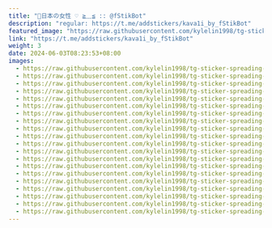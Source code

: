 ```yaml
---
title: "🍮日本の女性 ♡ ≧﹏≦ :: @fStikBot"
description: "regular: https://t.me/addstickers/kava1i_by_fStikBot"
featured_image: "https://raw.githubusercontent.com/kylelin1998/tg-sticker-spreading-worldwide-images/main/img/03c35bb1-54e6-4eea-bdfd-1fda419ed1d5.jpg"
link: "https://t.me/addstickers/kava1i_by_fStikBot"
weight: 3
date: 2024-06-03T08:23:53+08:00
images:
  - https://raw.githubusercontent.com/kylelin1998/tg-sticker-spreading-worldwide-images/main/img/03c35bb1-54e6-4eea-bdfd-1fda419ed1d5.jpg
  - https://raw.githubusercontent.com/kylelin1998/tg-sticker-spreading-worldwide-images/main/img/dc23f60e-46df-428d-b5a5-2a2e0909e077.jpg
  - https://raw.githubusercontent.com/kylelin1998/tg-sticker-spreading-worldwide-images/main/img/74d0c7a4-835b-4e94-8f4f-c41814e8b66b.jpg
  - https://raw.githubusercontent.com/kylelin1998/tg-sticker-spreading-worldwide-images/main/img/59af57a8-82fc-4170-be6e-3b36b83474a7.jpg
  - https://raw.githubusercontent.com/kylelin1998/tg-sticker-spreading-worldwide-images/main/img/a877d9ff-86f3-4a6f-b195-bc7c6294f382.jpg
  - https://raw.githubusercontent.com/kylelin1998/tg-sticker-spreading-worldwide-images/main/img/d15713cf-224c-42b6-82be-63767dc09fd3.jpg
  - https://raw.githubusercontent.com/kylelin1998/tg-sticker-spreading-worldwide-images/main/img/f7a4d9e3-9ddf-45f2-be83-2c088532ee1d.jpg
  - https://raw.githubusercontent.com/kylelin1998/tg-sticker-spreading-worldwide-images/main/img/1f95768c-556e-409c-84db-aae4405d4826.jpg
  - https://raw.githubusercontent.com/kylelin1998/tg-sticker-spreading-worldwide-images/main/img/ab05fe98-1ff1-41ee-b057-eaba8c4bc8c7.jpg
  - https://raw.githubusercontent.com/kylelin1998/tg-sticker-spreading-worldwide-images/main/img/8deb88af-9d74-469d-8917-cedaefc2a6c7.jpg
  - https://raw.githubusercontent.com/kylelin1998/tg-sticker-spreading-worldwide-images/main/img/963e75de-279d-4902-9585-70e10cd22961.jpg
  - https://raw.githubusercontent.com/kylelin1998/tg-sticker-spreading-worldwide-images/main/img/e7757cfc-d91b-45c2-88e2-3faa1be2e7e4.jpg
  - https://raw.githubusercontent.com/kylelin1998/tg-sticker-spreading-worldwide-images/main/img/662e84ac-c47f-40d8-a704-6a0b147a9a80.jpg
  - https://raw.githubusercontent.com/kylelin1998/tg-sticker-spreading-worldwide-images/main/img/fcd21e0c-c64e-4534-ab84-c4c48c9210b0.jpg
  - https://raw.githubusercontent.com/kylelin1998/tg-sticker-spreading-worldwide-images/main/img/7ae7a85b-9c7b-417f-ac30-ace97d6cf16f.jpg
  - https://raw.githubusercontent.com/kylelin1998/tg-sticker-spreading-worldwide-images/main/img/2a64b032-c2cc-422f-9a6f-a78fe2d1718b.jpg
  - https://raw.githubusercontent.com/kylelin1998/tg-sticker-spreading-worldwide-images/main/img/df07a8e1-3391-44ad-a828-74037d08646d.jpg
  - https://raw.githubusercontent.com/kylelin1998/tg-sticker-spreading-worldwide-images/main/img/86e426f7-3f44-4951-b6c4-22e78100e5cd.jpg
  - https://raw.githubusercontent.com/kylelin1998/tg-sticker-spreading-worldwide-images/main/img/53188498-4b6a-4a4d-b1e3-4210558dfd16.jpg
  - https://raw.githubusercontent.com/kylelin1998/tg-sticker-spreading-worldwide-images/main/img/cfb540c4-3b8d-4ec0-996c-57f38d787030.jpg
---
```

